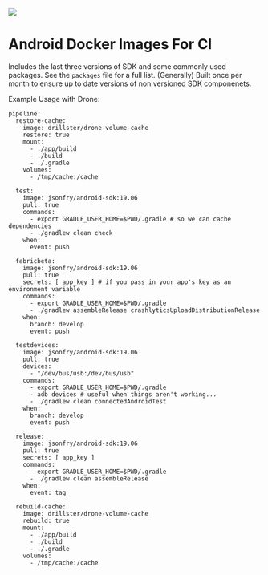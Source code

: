 [![](https://images.microbadger.com/badges/image/jsonfry/android-sdk.svg)](https://microbadger.com/images/jsonfry/android-sdk)

# Android Docker Images For CI

Includes the last three versions of SDK and some commonly used packages. See the `packages` file for a full list. (Generally) Built once per month to ensure up to date versions of non versioned SDK componenets.

Example Usage with Drone:

```
pipeline:
  restore-cache:
    image: drillster/drone-volume-cache
    restore: true
    mount:
      - ./app/build
      - ./build
      - ./.gradle
    volumes:
      - /tmp/cache:/cache

  test:
    image: jsonfry/android-sdk:19.06
    pull: true
    commands:
      - export GRADLE_USER_HOME=$PWD/.gradle # so we can cache dependencies
      - ./gradlew clean check
    when:
      event: push

  fabricbeta:
    image: jsonfry/android-sdk:19.06
    pull: true
    secrets: [ app_key ] # if you pass in your app's key as an environment variable
    commands:
      - export GRADLE_USER_HOME=$PWD/.gradle
      - ./gradlew assembleRelease crashlyticsUploadDistributionRelease
    when:
      branch: develop
      event: push

  testdevices:
    image: jsonfry/android-sdk:19.06
    pull: true
    devices:
      - "/dev/bus/usb:/dev/bus/usb"
    commands:
      - export GRADLE_USER_HOME=$PWD/.gradle
      - adb devices # useful when things aren't working...
      - ./gradlew clean connectedAndroidTest
    when:
      branch: develop
      event: push

  release:
    image: jsonfry/android-sdk:19.06
    pull: true
    secrets: [ app_key ]
    commands:
      - export GRADLE_USER_HOME=$PWD/.gradle
      - ./gradlew clean assembleRelease
    when:
      event: tag

  rebuild-cache:
    image: drillster/drone-volume-cache
    rebuild: true
    mount:
      - ./app/build
      - ./build
      - ./.gradle
    volumes:
      - /tmp/cache:/cache

```

